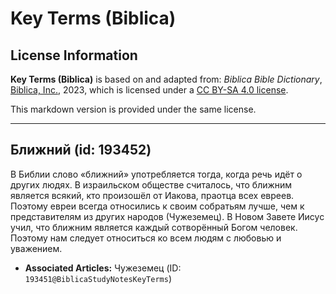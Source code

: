 # Key Terms (Biblica)

## License Information

**Key Terms (Biblica)** is based on and adapted from: _Biblica Bible Dictionary_, [Biblica, Inc.](https://www.biblica.com/), 2023, which is licensed under a [CC BY-SA 4.0 license](https://creativecommons.org/licenses/by-sa/4.0/legalcode.en).

This markdown version is provided under the same license.



--------------------------------

## Ближний (id: 193452)

В Библии слово «ближний» употребляется тогда, когда речь идёт о других людях. В израильском обществе считалось, что ближним является всякий, кто произошёл от Иакова, праотца всех евреев. Поэтому евреи всегда относились к своим собратьям лучше, чем к представителям из других народов (Чужеземец). В Новом Завете Иисус учил, что ближним является каждый сотворённый Богом человек. Поэтому нам следует относиться ко всем людям с любовью и уважением.

* **Associated Articles:** Чужеземец (ID: `193451@BiblicaStudyNotesKeyTerms`)

